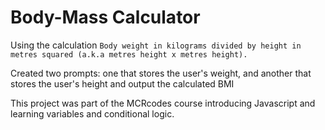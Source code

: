 # Body-Mass Calculator

Using the calculation
```Body weight in kilograms divided by height in metres squared (a.k.a metres height x metres height).```

Created two prompts: one that stores the user's weight, and another that stores the user's height and output the calculated BMI

This project was part of the MCRcodes course introducing Javascript and learning variables and conditional logic.
